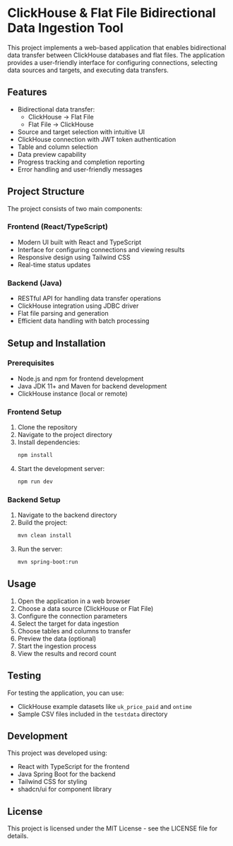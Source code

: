 
# ClickHouse & Flat File Bidirectional Data Ingestion Tool

This project implements a web-based application that enables bidirectional data transfer between ClickHouse databases and flat files. The application provides a user-friendly interface for configuring connections, selecting data sources and targets, and executing data transfers.

## Features

- Bidirectional data transfer:
  - ClickHouse → Flat File
  - Flat File → ClickHouse
- Source and target selection with intuitive UI
- ClickHouse connection with JWT token authentication
- Table and column selection
- Data preview capability
- Progress tracking and completion reporting
- Error handling and user-friendly messages

## Project Structure

The project consists of two main components:

### Frontend (React/TypeScript)

- Modern UI built with React and TypeScript
- Interface for configuring connections and viewing results
- Responsive design using Tailwind CSS
- Real-time status updates

### Backend (Java)

- RESTful API for handling data transfer operations
- ClickHouse integration using JDBC driver
- Flat file parsing and generation
- Efficient data handling with batch processing

## Setup and Installation

### Prerequisites

- Node.js and npm for frontend development
- Java JDK 11+ and Maven for backend development
- ClickHouse instance (local or remote)

### Frontend Setup

1. Clone the repository
2. Navigate to the project directory
3. Install dependencies:
   ```bash
   npm install
   ```
4. Start the development server:
   ```bash
   npm run dev
   ```

### Backend Setup

1. Navigate to the backend directory
2. Build the project:
   ```bash
   mvn clean install
   ```
3. Run the server:
   ```bash
   mvn spring-boot:run
   ```

## Usage

1. Open the application in a web browser
2. Choose a data source (ClickHouse or Flat File)
3. Configure the connection parameters
4. Select the target for data ingestion
5. Choose tables and columns to transfer
6. Preview the data (optional)
7. Start the ingestion process
8. View the results and record count

## Testing

For testing the application, you can use:

- ClickHouse example datasets like `uk_price_paid` and `ontime`
- Sample CSV files included in the `testdata` directory

## Development

This project was developed using:

- React with TypeScript for the frontend
- Java Spring Boot for the backend
- Tailwind CSS for styling
- shadcn/ui for component library

## License

This project is licensed under the MIT License - see the LICENSE file for details.
